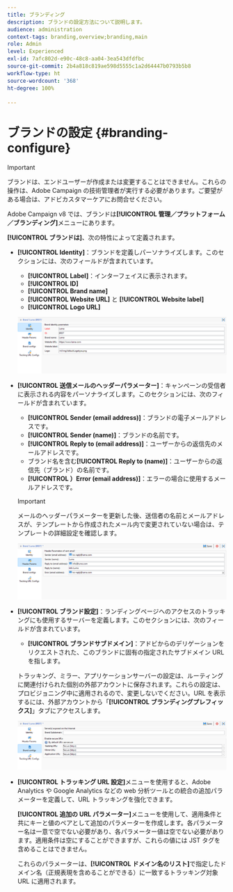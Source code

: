 ```yaml
---
title: ブランディング
description: ブランドの設定方法について説明します。
audience: administration
context-tags: branding,overview;branding,main
role: Admin
level: Experienced
exl-id: 7afc802d-e90c-48c8-aa04-3ea543dfdfbc
source-git-commit: 2b4a818c819ae598d5555c1a2d64447b0793b5b8
workflow-type: ht
source-wordcount: '368'
ht-degree: 100%

---
```


# ブランドの設定 {#branding-configure}

>[!IMPORTANT]
>
>ブランドは、エンドユーザーが作成または変更することはできません。これらの操作は、Adobe Campaign の技術管理者が実行する必要があります。ご要望がある場合は、アドビカスタマーケアにお問合せください。

Adobe Campaign v8 では、ブランドは&#x200B;**[!UICONTROL 管理／プラットフォーム／ブランディング]**&#x200B;メニューにあります。

**[!UICONTROL ブランドは]**、次の特性によって定義されます。

* **[!UICONTROL Identity]**：ブランドを定義しパーソナライズします。このセクションには、次のフィールドが含まれています。

   * **[!UICONTROL Label]**：インターフェイスに表示されます。
   * **[!UICONTROL ID]**
   * **[!UICONTROL Brand name]**
   * **[!UICONTROL Website URL]** と **[!UICONTROL Website label]**
   * **[!UICONTROL Logo URL]**

  ![](assets/branding_1.png)

* **[!UICONTROL 送信メールのヘッダーパラメーター]**：キャンペーンの受信者に表示される内容をパーソナライズします。このセクションには、次のフィールドが含まれています。

   * **[!UICONTROL Sender (email address)]**：ブランドの電子メールアドレスです。
   * **[!UICONTROL Sender (name)]**：ブランドの名前です。
   * **[!UICONTROL Reply to (email address)]**：ユーザーからの返信先のメールアドレスです。
   * ブランド名を含む&#x200B;**[!UICONTROL Reply to (name)]**：ユーザーからの返信先（ブランド）の名前です。
   * **[!UICONTROL ）Error (email address)]**：エラーの場合に使用するメールアドレスです。

  >[!IMPORTANT]
  >
  >メールのヘッダーパラメーターを更新した後、送信者の名前とメールアドレスが、テンプレートから作成されたメール内で変更されていない場合は、テンプレートの詳細設定を確認します。

  ![](assets/branding_2.png)

* **[!UICONTROL ブランド設定]**：ランディングページへのアクセスのトラッキングにも使用するサーバーを定義します。このセクションには、次のフィールドが含まれています。

   * **[!UICONTROL ブランドサブドメイン]**：アドビからのデリゲーションをリクエストされた、このブランドに固有の指定されたサブドメイン URL を指します。

  トラッキング、ミラー、アプリケーションサーバーの設定は、ルーティングに関連付けられた個別の外部アカウントに保存されます。これらの設定は、プロビジョニング中に適用されるので、変更しないでください。URL を表示するには、外部アカウントから「**[!UICONTROL ブランディングプレフィックス]**」タブにアクセスします。

  ![](assets/branding_3.png)

* **[!UICONTROL トラッキング URL 設定]**&#x200B;メニューを使用すると、Adobe Analytics や Google Analytics などの web 分析ツールとの統合の追加パラメーターを定義して、URL トラッキングを強化できます。

  **[!UICONTROL 追加の URL パラメーター]**&#x200B;メニューを使用して、適用条件と共にキーと値のペアとして追加のパラメーターを作成します。各パラメーター名は一意で空でない必要があり、各パラメーター値は空でない必要があります。適用条件は空にすることができますが、これらの値には JST タグを含めることはできません。

  これらのパラメーターは、**[!UICONTROL ドメイン名のリスト]**&#x200B;で指定したドメイン名（正規表現を含めることができる）に一致するトラッキング対象 URL に適用されます。
